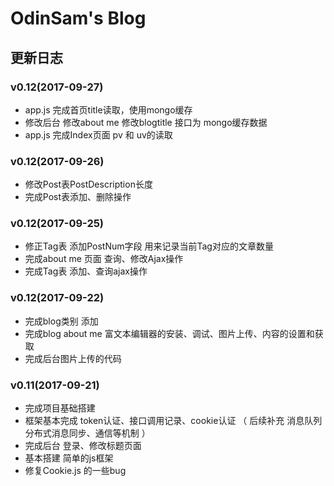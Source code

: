 # OdinSam's Blog

## 更新日志

### v0.12(2017-09-27)

+ app.js 完成首页title读取，使用mongo缓存
+ 修改后台 修改about me 修改blogtitle 接口为 mongo缓存数据
+ app.js 完成Index页面 pv 和 uv的读取

### v0.12(2017-09-26)

+ 修改Post表PostDescription长度
+ 完成Post表添加、删除操作

### v0.12(2017-09-25)

+ 修正Tag表  添加PostNum字段 用来记录当前Tag对应的文章数量
+ 完成about me 页面 查询、修改Ajax操作
+ 完成Tag表 添加、查询ajax操作

### v0.12(2017-09-22)

+ 完成blog类别 添加
+ 完成blog about me 富文本编辑器的安装、调试、图片上传、内容的设置和获取
+ 完成后台图片上传的代码

### v0.11(2017-09-21)

+ 完成项目基础搭建
+ 框架基本完成 token认证、接口调用记录、cookie认证 （ 后续补充 消息队列 分布式消息同步、通信等机制 ）
+ 完成后台 登录、修改标题页面
+ 基本搭建  简单的js框架
+ 修复Cookie.js 的一些bug
